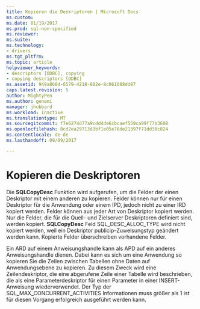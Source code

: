 ```yaml
---
title: Kopieren die Deskriptoren | Microsoft Docs
ms.custom: 
ms.date: 01/19/2017
ms.prod: sql-non-specified
ms.reviewer: 
ms.suite: 
ms.technology:
- drivers
ms.tgt_pltfrm: 
ms.topic: article
helpviewer_keywords:
- descriptors [ODBC], copying
- copying descriptors [ODBC]
ms.assetid: 949a860d-6579-4218-882e-8c061688dd87
caps.latest.revision: 5
author: MightyPen
ms.author: genemi
manager: jhubbard
ms.workload: Inactive
ms.translationtype: MT
ms.sourcegitcommit: f7e6274d77a9cdd4de6cbcaef559ca99f77b3608
ms.openlocfilehash: 8cd2ea29713d3bf1e05e76de21397f71dd30c824
ms.contentlocale: de-de
ms.lasthandoff: 09/09/2017

---
```

# <a name="copying-descriptors"></a>Kopieren die Deskriptoren
Die **SQLCopyDesc** Funktion wird aufgerufen, um die Felder der einen Deskriptor mit einem anderen zu kopieren. Felder können nur für einen Deskriptor für die Anwendung oder einem IPD, jedoch nicht zu einer IRD kopiert werden. Felder können aus jeder Art von Deskriptor kopiert werden. Nur die Felder, die für die Quell- und Zielserver Deskriptoren definiert sind, werden kopiert. **SQLCopyDesc** Feld SQL_DESC_ALLOC_TYPE wird nicht kopiert werden, weil ein Deskriptor publicip-Zuweisungstyp geändert werden kann. Kopierte Felder überschreiben vorhandene Felder.  
  
 Ein ARD auf einem Anweisungshandle kann als APD auf ein anderes Anweisungshandle dienen. Dabei kann es sich um eine Anwendung so kopieren Sie die Zeilen zwischen Tabellen ohne Daten auf Anwendungsebene zu kopieren. Zu diesem Zweck wird eine Zeilendeskriptor, die eine abgerufene Zeile einer Tabelle wird beschrieben, die als eine Parameterdeskriptor für einen Parameter in einer INSERT-Anweisung wiederverwendet. Der Typ der SQL_MAX_CONCURRENT_ACTIVITIES Informationen muss größer als 1 ist für diesen Vorgang erfolgreich ausgeführt werden kann.

